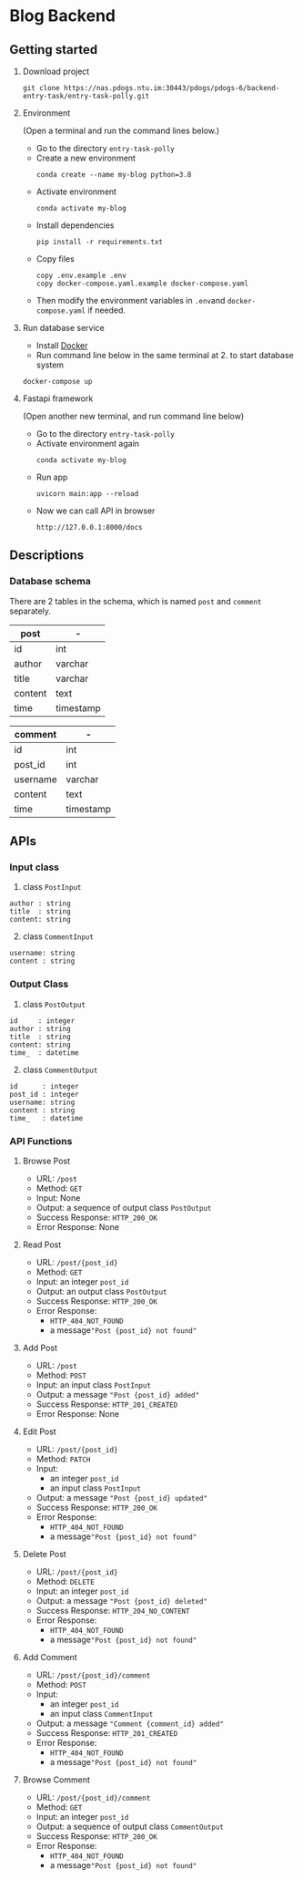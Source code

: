 # Blog Backend

## Getting started

1. Download project
   ```
   git clone https://nas.pdogs.ntu.im:30443/pdogs/pdogs-6/backend-entry-task/entry-task-polly.git
   ```
   
2. Environment
   
   (Open a terminal and run the command lines below.)
   
    - Go to the directory `entry-task-polly`
    - Create a new environment
        ```
        conda create --name my-blog python=3.8
        ```
    - Activate environment
        ```
        conda activate my-blog
        ```
    - Install dependencies
        ```
        pip install -r requirements.txt
        ```
    - Copy files
        ```
        copy .env.example .env
        copy docker-compose.yaml.example docker-compose.yaml
        ``` 
    - Then modify the environment variables in `.env`and `docker-compose.yaml` if needed.

3. Run database service
   
   - Install [Docker](https://docs.docker.com/get-docker/) 
   - Run command line below in the same terminal at 2. to start database system
   
   ```
   docker-compose up 
   ```
      
4. Fastapi framework

   (Open another new terminal, and run command line below)
    - Go to the directory `entry-task-polly`
    - Activate environment again
      ```
      conda activate my-blog
      ```
    - Run app
        ```
        uvicorn main:app --reload
        ```
    - Now we can call API in browser
        ```
        http://127.0.0.1:8000/docs
        ```
## Descriptions

### Database schema

There are 2 tables in the schema, which is named  `post` and `comment` separately.

| post          | -         |
| ------------- | --------- |
| id            | int       |
| author        | varchar   |
| title         | varchar   |
| content       | text      |
| time          | timestamp |


| comment  | -         |
| -------- | --------- |
| id       | int       |
| post_id  | int       |
| username | varchar   |
| content  | text      |
| time     | timestamp |


## APIs

### Input class
1. class `PostInput`
```
author : string
title  : string
content: string
```

2. class `CommentInput`
```
username: string
content : string
```

### Output Class
1. class `PostOutput`
```
id     : integer
author : string
title  : string
content: string
time_  : datetime
```

2. class `CommentOutput`
```
id      : integer
post_id : integer
username: string
content : string
time_   : datetime
```


### API Functions
1. Browse Post

    - URL: `/post`
    - Method: `GET`
    - Input: None
    - Output: a sequence of output class `PostOutput`
    - Success Response: `HTTP_200_OK`
    - Error Response: None

2. Read Post

    - URL: `/post/{post_id}`
    - Method: `GET`
    - Input: an integer `post_id`
    - Output: an output class `PostOutput`
    - Success Response: `HTTP_200_OK`
    - Error Response: 
        - `HTTP_404_NOT_FOUND` 
        - a message`"Post {post_id} not found"`

3. Add Post

    - URL: `/post`
    - Method: `POST`
    - Input: an input class `PostInput`
    - Output: a message `"Post {post_id} added"`
    - Success Response: `HTTP_201_CREATED`
    - Error Response: None

4. Edit Post

    - URL: `/post/{post_id}`
    - Method: `PATCH`
    - Input: 
        - an integer `post_id` 
        - an input class `PostInput`
    - Output: a message `"Post {post_id} updated"`
    - Success Response: `HTTP_200_OK`
    - Error Response: 
        - `HTTP_404_NOT_FOUND`
        - a message`"Post {post_id} not found"`
    
5. Delete Post

    - URL: `/post/{post_id}`
    - Method: `DELETE`
    - Input: an integer `post_id`
    - Output: a message `"Post {post_id} deleted"`
    - Success Response: `HTTP_204_NO_CONTENT`
    - Error Response: 
        - `HTTP_404_NOT_FOUND`
        - a message`"Post {post_id} not found"`
    
    
6. Add Comment

    - URL: `/post/{post_id}/comment`
    - Method: `POST`
    - Input: 
        - an integer `post_id`
        - an input class `CommentInput`
    - Output: a message `"Comment {comment_id} added"`
    - Success Response: `HTTP_201_CREATED`
    - Error Response: 
        - `HTTP_404_NOT_FOUND`
        - a message`"Post {post_id} not found"`

7. Browse Comment

    - URL: `/post/{post_id}/comment`
    - Method: `GET`
    - Input: an integer `post_id`
    - Output: a sequence of output class `CommentOutput`
    - Success Response: `HTTP_200_OK`
    - Error Response: 
        - `HTTP_404_NOT_FOUND`
        - a message`"Post {post_id} not found"`



